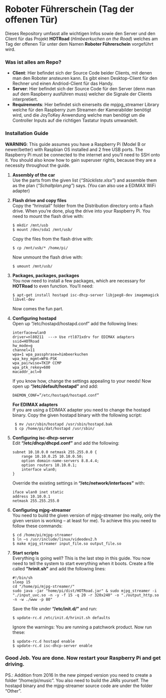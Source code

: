 # Roboter Führerschein (Tag der offenen Tür)
Dieses Repository umfasst alle wichtigen Infos sowie den Server und den Client für das Projekt **HOTRoad** (_Himbeerkuchen on the Road_) welches am Tag der offenen Tür unter dem Namen **Roboter Führerschein** vorgeführt wird.

### Was ist alles am Repo?
 - **Client**: Hier befindet sich der Source Code beider Clients, mit denen man den Roboter ansteuren kann. Es gibt einen Desktop-Client für  den Rechner und einen Andriod-Client für das Handy. 
 - **Server**: Hier befindet sich der Source Code für den Server (denn man auf dem Raspberry ausführen muss) welcher die Signale der Clients interpretiert.
 - **Requirements**: Hier befindet sich einerseits die mpjpg_streamer Library welche für den Raspberry zum Streamen der Kamerabilder benötigt wird, und die JoyToKey Anwendung welche man benötigt um die Controller Inputs auf die richtigen Tastatur Inputs umwandelt.


### Installation Guide
**WARNING**: This guide assumes you have a Raspberry Pi (Model B or newer/better) with Raspbian OS installed and 2 free USB ports. The Raspberry Pi must be connected to the internet and you’ll need to SSH onto it. You should also know how to gain superuser rights, because they are a necessity throughout the guide.

1. **Assembly of the car**<br>
    Use the parts from the given list (_“Stückliste.xlsx”_) and assemble them as the plan (_“Schaltplan.png”_) says. (You can also use a EDIMAX WiFi adapter)
2. **Flash drive and copy files**<br>
    Copy the “hrinstall” folder from the Distribution directory onto a flash drive. When you’re done, plug the drive into your Raspberry Pi. You need to mount the flash drive with:
    ```
    $ mkdir /mnt/usb
	$ mount /dev/sda1 /mnt/usb/
    ```
    Copy the files from the flash drive with:
	```
	$ cp /mnt/usb/* /home/pi/
    ```
    Now unmount the flash drive with:
	```
	$ umount /mnt/usb/
	```
	
3. **Packages, packages, packages**<br>
    You now need to install a few packages, which are necessary for **HOTRoad** to even function. You’ll need:   
    
    ```
    $ apt-get install hostapd isc-dhcp-server libjpeg8-dev imagemagick libv4l-dev
    ```
    Now comes the fun part.
    
    
4. **Configuring hostapd**<br>
    Open up “/etc/hostapd/hostapd.conf” add the following lines:
    ```
    interface=wlan0
    driver=nl80211  ---> Use rtl871xdrv for EDIMAX adapters
    ssid=HOTRoad
    hw_mode=g
    channel=11
    wpa=1 wpa_passphrase=himbeerkuchen
    wpa_key_mgmt=WPA-PSK
    wpa_pairwise=TKIP CCMP
    wpa_ptk_rekey=600
    macaddr_acl=0
    ```

    If you know how, change the settings appealing to your needs!
    Now open up **“/etc/default/hostapd”** and add:
	```
	DAEMON_CONF=”/etc/hostapd/hostapd.conf”
    ```
    
    **For EDIMAX adapters**<br>
    If you are using a EDIMAX adapter you need to change the hostapd binary. Copy the given hostapd binary with the following script:
	```
	 $ mv /usr/sbin/hostapd /usr/sbin/hostapd.bak
	 $ cp /home/pi/dat/hostapd /usr/sbin/
	```
	
5. **Configuring isc-dhcp-server**<br>
    Edit **“/etc/dhcp/dhcpd.conf”** and add the following:
	```
	subnet 10.10.0.0 netmask 255.255.0.0 {
        range 10.10.0.25 10.10.0.50;
        option domain-name-servers 8.8.4.4;
        option routers 10.10.0.1;
        interface wlan0;
    }
    ```

    Override the existing settings in **“/etc/network/interfaces”** with:
	```
	iface wlan0 inet static
	address 10.10.0.1
	netmask 255.255.255.0
	```
	
	
6. **Configuring mjpg-streamer**<br>
    You need to build the given version of mjpg-streamer (no really, only the given version is working – at least for me). To achieve this you need to follow these commands:
    ```
    $ cd /home/pi/mjpg-streamer
	$ ln –s /usr/include/linux/videodev2.h
    $ make mjpg_streamer input_file.so output_file.so
    ```

7. **Start scripts**<br>
    Everything is going well? This is the last step in this guide. You now need to tell the system to start everything when it boots. Create a file called **"hrinit.sh"** and add the following lines:
    ```
    #!/bin/sh
    sleep 15
    cd "/home/pi/mjpg-streamer/"
    sudo java -jar "home/pi/dist/HOTRoad.jar" & sudo mjpg_streamer -i "./input_uvc.so -n -y -f 15 -q 20 -r 320x240" -o "./output_http.so -n -w ./www -p 80"
    ```
    Save the file under **“/etc/init.d/”** and run:
	```
	$ update-rc.d /etc/init.d/hrinit.sh defaults
    ```
    Ignore the warnings: You are running a patchwork product.
    Now run these:
	```
	$ update-rc.d hostapd enable
	$ update-rc.d isc-dhcp-server enable
    ```
### Good Job. You are done. Now restart your Raspberry Pi and get driving.


PS.: Addition from 2016
In the new pimped version you need to create a folder “/home/pi/music”. You also need to build the JARs yourself. The hostapd binary and the mjpg-streamer source code are under the folder “Other”.
